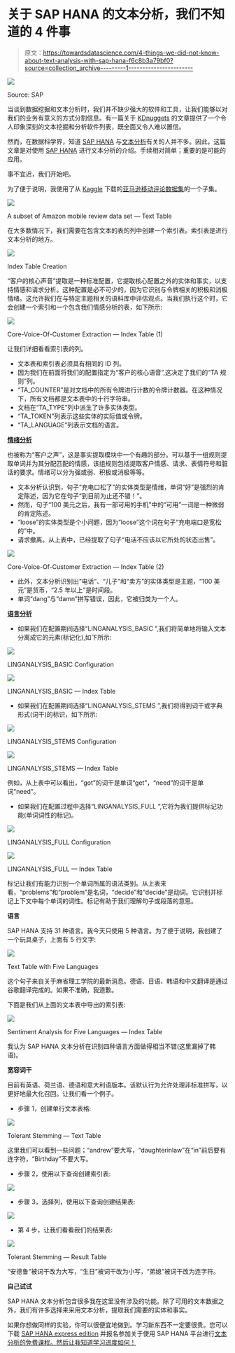 # 关于 SAP HANA 的文本分析，我们不知道的 4 件事

> 原文：<https://towardsdatascience.com/4-things-we-did-not-know-about-text-analysis-with-sap-hana-f6c8b3a79bf0?source=collection_archive---------1----------------------->

![](img/e84a82be1ddfa93d9b56764937db5de0.png)

Source: SAP

当谈到数据挖掘和文本分析时，我们并不缺少强大的软件和工具，让我们能够以对我们的业务有意义的方式分割信息。有一篇关于 [KDnuggets](http://www.kdnuggets.com/software/text.html) 的文章提供了一个令人印象深刻的文本挖掘和分析软件列表，既全面又令人难以置信。

然而，在数据科学界，知道 [SAP HANA](https://en.wikipedia.org/wiki/SAP_HANA) 与[文本分析](https://en.wikipedia.org/wiki/Text_mining)有关的人并不多。因此，这篇文章是对使用 [SAP HANA](https://en.wikipedia.org/wiki/SAP_HANA) 进行文本分析的介绍。手续相对简单；重要的是可能的应用。

事不宜迟，我们开始吧。

为了便于说明，我使用了从 [Kaggle](https://www.kaggle.com/) 下载的[亚马逊移动评论数据集](https://www.kaggle.com/PromptCloudHQ/amazon-reviews-unlocked-mobile-phones)的一个子集。

![](img/c2bdd1b4316f0b903bfb6e3d3c6d3448.png)

A subset of Amazon mobile review data set — Text Table

在大多数情况下，我们需要在包含文本的表的列中创建一个索引表。索引表是进行文本分析的地方。

![](img/597824f9e6a4070d95a6812bbfdd4486.png)

Index Table Creation

“客户的核心声音”提取是一种标准配置，它提取核心配置之外的实体和事实，以支持情感和请求分析。这种配置是必不可少的，因为它识别与令牌相关的积极和消极情绪。这允许我们在与特定主题相关的语料库中评估观点。当我们执行这个时，它会创建一个索引和一个包含我们情感分析的表，如下所示:

![](img/65602d368fd599ed79e05aa683c9aecf.png)

Core-Voice-Of-Customer Extraction — Index Table (1)

让我们详细看看索引表的列。

*   文本表和索引表必须具有相同的 ID 列。
*   因为我们在前面将我们的配置指定为“客户的核心语音”,这决定了我们的“TA 规则”列。
*   “TA_COUNTER”是对文档中的所有令牌进行计数的令牌计数器。在这种情况下，所有文档都是文本表中的十行字符串。
*   文档在“TA_TYPE”列中派生了许多实体类型。
*   “TA_TOKEN”列表示这些实体的实际值或令牌。
*   “TA_LANGUAGE”列表示文档的语言。

[**情绪分析**](https://en.wikipedia.org/wiki/Sentiment_analysis)

也被称为“客户之声”，这是事实提取模块中一个有趣的部分。可以基于一组规则提取单词并为其分配匹配的情感，该组规则包括提取客户情感、请求、表情符号和脏话的要求。情绪可以分为强或弱、积极或消极等等。

*   文本分析认识到，句子“充电口松了”的实体类型是情绪，单词“好”是强烈的肯定陈述，因为它在句子“到目前为止还不错！”。
*   然而，句子“100 美元之后，我有一部可用的手机”中的“可用”一词是一种微弱的肯定陈述。
*   “loose”的实体类型是个小问题，因为“loose”这个词在句子“充电端口是宽松的”中。
*   请求撤离。从上表中，已经提取了句子“电话不应该以它所处的状态出售”。

![](img/9480ee1db216a21a3e74ab129a931971.png)

Core-Voice-Of-Customer Extraction — Index Table (2)

*   此外，文本分析识别出“电话”、“儿子”和“卖方”的实体类型是主题，“100 美元”是货币，“2.5 年以上”是时间段。
*   单词“dang”与“damn”拼写错误，因此，它被归类为一个人。

[**语言分析**](https://en.wikipedia.org/wiki/Semantic_analysis_(linguistics))

*   如果我们在配置期间选择“LINGANALYSIS_BASIC ”,我们将简单地将输入文本分离成它的元素(标记化),如下所示:

![](img/bac65e950a06260ed2d507f3fbe82f04.png)

LINGANALYSIS_BASIC Configuration

![](img/66367a2f821b9052ce41e6b860d064ad.png)

LINGANALYSIS_BASIC — Index Table

*   如果我们在配置期间选择“LINGANALYSIS_STEMS ”,我们将得到词干或字典形式(词干)的标识，如下所示:

![](img/bbc8fed28aca4dce1e6d250fad516b5d.png)

LINGANALYSIS_STEMS Configuration

![](img/095493eb5e5b1b5374e0830c3e9fdb2d.png)

LINGANALYSIS_STEMS — Index Table

例如，从上表中可以看出，“got”的词干是单词“get”，“need”的词干是单词“need”。

*   如果我们在配置过程中选择“LINGANALYSIS_FULL ”,它将为我们提供标记功能(单词词性的标记)。

![](img/a8c16a062650c2c625f3fcc9e38e555a.png)

LINGANALYSIS_FULL Configuration

![](img/58b679e43df2f39935d229b20abf4b67.png)

LINGANALYSIS_FULL — Index Table

标记让我们有能力识别一个单词所属的语法类别。从上表来看，“problems”和“problem”是名词，“decide”和“decide”是动词。它识别并标记上下文中每个单词的词性。标记有助于我们理解句子或段落的意思。

**语言**

SAP HANA 支持 31 种语言。我今天只使用 5 种语言。为了便于说明，我创建了一个玩具桌子，上面有 5 行文字:

![](img/b733e30282a1a83e511fdcaba47bbf08.png)

Text Table with Five Languages

这个句子来自关于麻省理工学院的最新消息。德语、日语、韩语和中文翻译是通过谷歌翻译完成的。如果不准确，我道歉。

下面是我们从上面的文本表中导出的索引表:

![](img/91525619fc7d9f7a97ca062d3ac87885.png)

Sentiment Analysis for Five Languages — Index Table

我认为 SAP HANA 文本分析在识别四种语言方面做得相当不错(这里漏掉了韩语)。

**宽容词干**

目前有英语、荷兰语、德语和意大利语版本。该默认行为允许处理非标准拼写，以更好地最大化召回。让我们看一个例子。

*   步骤 1，创建单行文本表格:

![](img/b7af09341b869d5fbd2ec8c5f086e945.png)

Tolerant Stemming — Text Table

这里我们可以看到一些问题；“andrew”要大写，“daughterinlaw”在“in”前后要有连字符，“Birthday”不要大写。

*   步骤 2，使用以下查询创建索引表:

![](img/63e7894837c53e75fdcc20108d32491d.png)

*   步骤 3，选择列，使用以下查询创建结果表:

![](img/3459448176f5f76e00365f3d2e24c5a7.png)

*   第 4 步，让我们看看我们的结果表:

![](img/86fba15ba2d9b841f9506270db14d0b0.png)

Tolerant Stemming — Result Table

“安德鲁”被词干改为大写，“生日”被词干改为小写，“弟媳”被词干改为连字符。

**自己试试**

SAP HANA 文本分析包含很多我在这里没有涉及的功能。除了可用的文本数据之外，我们有许多选择来采用文本分析，提取我们需要的实体和事实。

如果你想做同样的实验，你可以很便宜地做到。学习新东西不一定要很贵。您可以下载 [SAP HANA express edition](https://www.sap.com/canada/developer/topics/sap-hana-express.html) 并报名参加关于使用 SAP HANA 平台进行[文本分析的免费课程。然后让我知道学习进度如何！](https://open.sap.com/courses/hsta1)